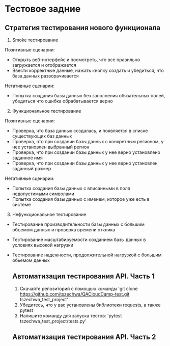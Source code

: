 # Тестовое задние
## Стратегия тестирования нового функционала

1. Smoke тестирование

Позитивные сценарии:
   - Открыть веб-интерфейс и посмотреть, что все правильно загружается и отображается
   - Ввести корректные данные, нажать кнопку создать и убедиться, что база данных разворачивается

Негативные сценарии:
- Попытка создания базы данных без заполнения обязательных полей, убедиться что ошибка обрабатывается верно

2. Функциональное тестирование
  
  Позитивные сценарии:
   - Проверка, что база данных создалась, и появляется в списке существующих баз данных
   - Проверка, что при создании базы данных с конкретным регионом, у нее установлен выбранный регион
   - Проверка, что при создании базы данных у нее верно установлено заданное имя
   - Проверка, что при создании базы данных у нее верно установлен заданный размер
  
  Негативные сценарии:
- Попытка создания базы данных с вписанными в поля недопустимыми символами
- Попытка создания базы данных с именем, которое уже есть в системе

3. Нефункциональное тестирование
- Тестирование производительности базы данных с большим объемом данных и проверка времени отклика
- Тестирование масштабируемости созданием базы данных в условиях высокой нагрузки
- Тестирование надежности, продолжительной нагрузкой с большим обьемом данных

  ## Автоматизация тестирования API. Часть 1
  
  1. Скачайте репозиторий с помощью команды 'git clone https://github.com/tszechwa/QACloudCamp-test.git tszechwa_test_project'
  2. Убедитесь, что у вас установлены библиотеки requests, а также pytest
  3. Напишите команду для запуска тестов: 'pytest tszechwa_test_project/tests.py'
 
  ## Автоматизация тестирования API. Часть 2
